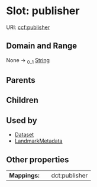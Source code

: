 
# Slot: publisher




URI: [ccf:publisher](http://purl.org/ccf/publisher)


## Domain and Range

None &#8594;  <sub>0..1</sub> [String](types/String.md)

## Parents


## Children


## Used by

 * [Dataset](Dataset.md)
 * [LandmarkMetadata](LandmarkMetadata.md)

## Other properties

|  |  |  |
| --- | --- | --- |
| **Mappings:** | | dct:publisher |

